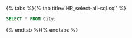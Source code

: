 {% tabs %}{% tab title='HR_select-all-sql.sql' %}

```sql
SELECT * FROM City;
```

{% endtab %}{% endtabs %}

